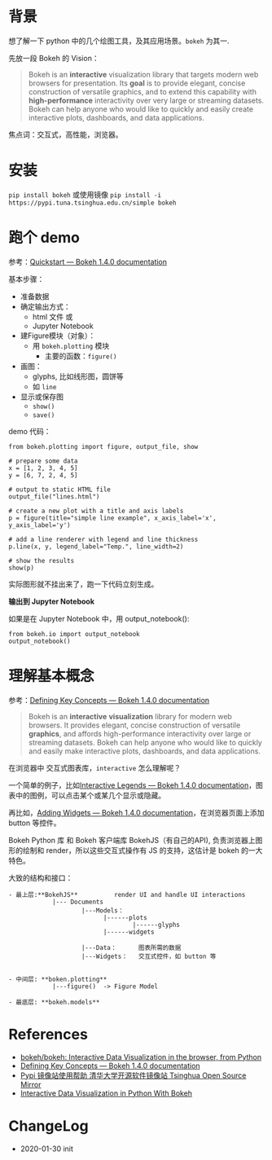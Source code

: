 
# 背景

想了解一下 python 中的几个绘图工具，及其应用场景。`bokeh` 为其一.

先放一段 Bokeh 的 Vision：

> Bokeh is an **interactive** visualization library that targets modern web browsers for presentation. Its **goal** is to provide elegant, concise construction of versatile graphics, and to extend this capability with **high-performance** interactivity over very large or streaming datasets. Bokeh can help anyone who would like to quickly and easily create interactive plots, dashboards, and data applications. 

焦点词：交互式，高性能，浏览器。

# 安装

`pip install bokeh` 或使用镜像 `pip install -i https://pypi.tuna.tsinghua.edu.cn/simple bokeh`

# 跑个 demo

参考：[Quickstart — Bokeh 1.4.0 documentation](https://docs.bokeh.org/en/latest/docs/user_guide/quickstart.html#getting-started)

基本步骤：

- 准备数据
- 确定输出方式：
  - html 文件 或
  - Jupyter Notebook
- 建Figure模块（对象）：
  - 用 `bokeh.plotting` 模块
    - 主要的函数：`figure()`
- 画图：
  -  glyphs, 比如线形图，圆饼等
    - 如 `line`
- 显示或保存图
  - `show()`
  - `save()`

demo 代码：

```
from bokeh.plotting import figure, output_file, show

# prepare some data
x = [1, 2, 3, 4, 5]
y = [6, 7, 2, 4, 5]

# output to static HTML file
output_file("lines.html")

# create a new plot with a title and axis labels
p = figure(title="simple line example", x_axis_label='x', y_axis_label='y')

# add a line renderer with legend and line thickness
p.line(x, y, legend_label="Temp.", line_width=2)

# show the results
show(p)
```

实际图形就不挂出来了，跑一下代码立刻生成。

**输出到 Jupyter Notebook**

如果是在 Jupyter Notebook 中，用 output_notebook(): 

```
from bokeh.io import output_notebook
output_notebook()
```

# 理解基本概念

参考：[Defining Key Concepts — Bokeh 1.4.0 documentation](https://docs.bokeh.org/en/latest/docs/user_guide/concepts.html)

> Bokeh is an **interactive** **visualization** library for modern web browsers. It provides elegant, concise construction of versatile **graphics**, and affords high-performance interactivity over large or streaming datasets. Bokeh can help anyone who would like to quickly and easily make interactive plots, dashboards, and data applications.

在浏览器中 交互式图表库，`interactive` 怎么理解呢？

一个简单的例子，比如[Interactive Legends — Bokeh 1.4.0 documentation](https://docs.bokeh.org/en/latest/docs/user_guide/interaction/legends.html)，图表中的图例，可以点击某个或某几个显示或隐藏。

再比如，[Adding Widgets — Bokeh 1.4.0 documentation](https://docs.bokeh.org/en/latest/docs/user_guide/interaction/widgets.html#button)，在浏览器页面上添加 button 等控件。

Bokeh Python 库 和 Bokeh 客户端库 BokehJS（有自己的API), 负责浏览器上图形的绘制和 render，所以这些交互式操作有 JS 的支持，这估计是 bokeh 的一大特色。


大致的结构和接口：

```
- 最上层:**BokehJS**          render UI and handle UI interactions
            |--- Documents
                    |---Models：
                          |------plots
                                  |------glyphs
                          |------widgets 
                                
                    |---Data：      图表所需的数据
                    |---Widgets：   交互式控件，如 button 等
                    

- 中间层: **boken.plotting**
            |---figure()  -> Figure Model

- 最底层: **bokeh.models**
```

# References
- [bokeh/bokeh: Interactive Data Visualization in the browser, from Python](https://github.com/bokeh/bokeh)
- [Defining Key Concepts — Bokeh 1.4.0 documentation](https://docs.bokeh.org/en/latest/docs/user_guide/concepts.html)
- [Pypi  镜像站使用帮助  清华大学开源软件镜像站  Tsinghua Open Source Mirror](https://mirrors.tuna.tsinghua.edu.cn/help/pypi/)
- [Interactive Data Visualization in Python With Bokeh](https://realpython.com/python-data-visualization-bokeh/)

# ChangeLog
- 2020-01-30 init